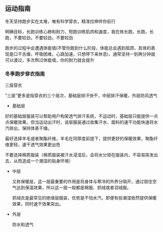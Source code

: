 ## 运动指南

冬天坚持跑步实在太难，唯有科学穿衣，精准拉伸伴你前行

明确目标，长跑训练心肺和耐力，短跑训练肌肉和速度，我在练长跑，长跑，长跑，不要较劲，不要较劲，不要较劲

跑步的过程中会遭遇体能墙(不管你跑到什么阶段，体能总会遇到瓶颈，具体的表现是口干舌燥，呼吸困难，心跳加速，只想停下来休息)，通常坚持一到两分钟就可以渡过，多次熬过体能墙，你的耐力就会提升

### 冬季跑步穿衣指南

三层穿衣

”三层“更多是指穿衣的三个层次，基础层排汗快干，中层排汗保暖，外层防风透气

-  基础层

  好的基础层服装可以帮助用户构架透气排汗系统，不运动时，基础层只能提供一点点保暖效果。但当运动出汗时，该层服装通过收集汗水、面料的速干功能快速将水汽排出，保持体表干燥。

  最好选择羊毛或者聚酯纤维，羊毛在同厚度前提下，提供更好的保暖效果，聚酯纤维更轻，速干透气效果更出色

  不要选择棉质服装（棉质服装被汗水浸湿后，会将水分锁在服装内，不容易挥发出去，从而造成一个潮湿的贴身环境）

- 中层

  又称保暖层，这一层最重要的作用是将身体与寒冷的外界分隔开，通过锁住空气达到保温效果，所以这一层一般都是棉服、抓绒或者羽绒服。

  抓绒衣是最常见的绝缘层服装，优势是不怕水汽，即便有些潮湿依然提供保暖效果，同时速干效果突出。

- 外层

  防水和透气


